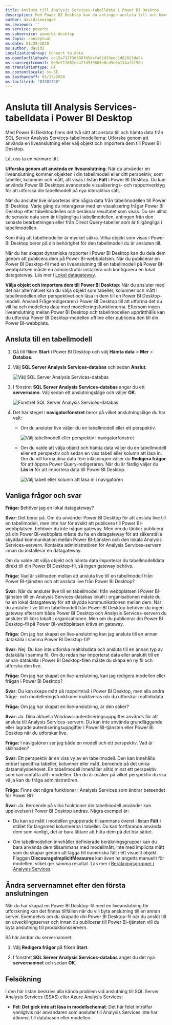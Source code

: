 ```yaml
---
title: Ansluta till Analysis Services-tabelldata i Power BI Desktop
description: Med Power BI Desktop kan du antingen ansluta till och hämta data från dina SQL Server Analysis Services-tabellmodeller via en liveanslutning eller genom att välja objekt att importera till Power BI Desktop.
author: davidiseminger
ms.reviewer: ''
ms.service: powerbi
ms.subservice: powerbi-desktop
ms.topic: conceptual
ms.date: 01/28/2020
ms.author: davidi
LocalizationGroup: Connect to data
ms.openlocfilehash: ac15a732f3d388fd5dafa61d33eec1d82022da54
ms.sourcegitcommit: 0e9e211082eca7fd939803e0cd9c6b114af2f90a
ms.translationtype: HT
ms.contentlocale: sv-SE
ms.lasthandoff: 05/13/2020
ms.locfileid: "83301320"
---
```

# <a name="connect-to-analysis-services-tabular-data-in-power-bi-desktop"></a>Ansluta till Analysis Services-tabelldata i Power BI Desktop
Med Power BI Desktop finns det två sätt att ansluta till och hämta data från SQL Server Analysis Services-tabellmodellerna: Utforska genom att använda en liveanslutning eller välj objekt och importera dem till Power BI Desktop.

Låt oss ta en närmare titt.

**Utforska genom att använda en liveanslutning**: När du använder en liveanslutning kommer objekten i din tabellmodell eller ditt perspektiv, som tabeller, kolumner och mått, att visas i listan **Fält** i Power BI Desktop. Du kan använda Power BI Desktops avancerade visualiserings- och rapportverktyg för att utforska din tabellmodell på nya interaktiva sätt.

När du ansluter live importeras inte några data från tabellmodellen till Power BI Desktop. Varje gång du interagerar med en visualisering frågar Power BI Desktop efter tabellmodellen och beräknar resultatet som visas. Du ser alltid de senaste data som är tillgängliga i tabellmodellen, antingen från den senaste bearbetningen eller från Direct Query-tabeller som är tillgängliga i tabellmodellen. 

Kom ihåg att tabellmodeller är mycket säkra. Vilka objekt som visas i Power BI Desktop beror på din behörighet för den tabellmodell du är ansluten till.

När du har skapat dynamiska rapporter i Power BI Desktop kan du dela dem genom att publicera dem på Power BI-webbplatsen. När du publicerar en Power BI Desktop-fil med en liveanslutning till en tabellmodell på Power BI-webbplatsen måste en administratör installera och konfigurera en lokal datagateway. Läs mer i [Lokal datagateway](service-gateway-onprem.md).

**Välja objekt och importera dem till Power BI Desktop**: När du ansluter med det här alternativet kan du välja objekt som tabeller, kolumner och mått i tabellmodellen eller perspektivet och läsa in dem till en Power BI Desktop-modell. Använd Frågeredigeraren i Power BI Desktop till att utforma det du vill ha och modellera data med modelleringsfunktionerna. Eftersom ingen liveanslutning mellan Power BI Desktop och tabellmodellen upprätthålls kan du utforska Power BI Desktop-modellen offline eller publicera den till din Power BI-webbplats.

## <a name="to-connect-to-a-tabular-model"></a>Ansluta till en tabellmodell
1. Gå till fliken **Start** i Power BI Desktop och välj **Hämta data** > **Mer** > **Databas**.
   
1. Välj **SQL Server Analysis Services-databas** och sedan **Anslut**.
   
   ![Välj SQL Server Analysis Services-databas](media/desktop-analysis-services-tabular-data/pbid_sqlas_getdata_as.png)
3. I fönstret **SQL Server Analysis Services-databas** anger du ett **servernamn**. Välj sedan ett anslutningsläge och väljer **OK**.
   
   ![Fönstret SQL Server Analysis Services-databas](media/desktop-analysis-services-tabular-data/pbid_sqlas_getdata_as_server.png)
4. Det här steget i **navigatorfönstret** beror på vilket anslutningsläge du har valt:

   - Om du ansluter live väljer du en tabellmodell eller ett perspektiv.
  
      ![Välj tabellmodell eller perspektiv i navigatorfönstret](media/desktop-analysis-services-tabular-data/pbid_sqlas_getdata_as_live.png)
   - Om du valde att välja objekt och hämta data väljer du en tabellmodell eller ett perspektiv och sedan en viss tabell eller kolumn att läsa in. Om du vill forma dina data före inläsningen väljer du **Redigera frågor** för att öppna Power Query-redigeraren. När du är färdig väljer du **Läs in** för att importera data till Power BI Desktop.

      ![Välj tabell eller kolumn att läsa in i navigatören](media/desktop-analysis-services-tabular-data/pbid_sqlas_getdata_as_select.png)

## <a name="frequently-asked-questions"></a>Vanliga frågor och svar
**Fråga:** Behöver jag en lokal datagateway?

**Svar:** Det beror på. Om du använder Power BI Desktop för att ansluta live till en tabellmodell, men inte har för avsikt att publicera till Power BI-webbplatsen, behöver du inte någon gateway. Men om du tänker publicera på din Power BI-webbplats måste du ha en datagateway för att säkerställa skyddad kommunikation mellan Power BI-tjänsten och den lokala Analysis Services-servern. Kontakta administratören för Analysis Services-servern innan du installerar en datagateway.

Om du valde att välja objekt och hämta data importerar du tabellmodelldata direkt till din Power BI Desktop-fil, så ingen gateway behövs.

**Fråga:** Vad är skillnaden mellan att ansluta live till en tabellmodell från Power BI-tjänsten och att ansluta live från Power BI Desktop?

**Svar:** När du ansluter live till en tabellmodell från webbplatsen i Power BI-tjänsten till en Analysis Services-databas lokalt i organisationen måste du ha en lokal datagateway för att skydda kommunikationen mellan dem. När du ansluter live till en tabellmodell från Power BI Desktop behöver du ingen gateway eftersom både Power BI Desktop och Analysis Services-servern du ansluter till körs lokalt i organisationen. Men om du publicerar din Power BI Desktop-fil på Power BI-webbplatsen krävs en gateway.

**Fråga:** Om jag har skapat en live-anslutning kan jag ansluta till en annan datakälla i samma Power BI Desktop-fil?

**Svar:** Nej. Du kan inte utforska realtidsdata och ansluta till en annan typ av datakälla i samma fil. Om du redan har importerat data eller anslutit till en annan datakälla i Power BI Desktop-filen måste du skapa en ny fil och utforska den live.

**Fråga:** Om jag har skapat en live-anslutning, kan jag redigera modellen eller frågan i Power BI Desktop?

**Svar:** Du kan skapa mått på rapportnivå i Power BI Desktop, men alla andra fråge- och modelleringsfunktioner inaktiveras när du utforskar realtidsdata.

**Fråga:** Om jag har skapat en live-anslutning, är den säker?

**Svar:** Ja. Dina aktuella Windows-autentiseringsuppgifter används för att ansluta till Analysis Services-servern. Du kan inte använda grundläggande eller lagrade autentiseringsuppgifter i Power BI-tjänsten eller Power BI Desktop när du utforskar live.

**Fråga:** I navigatören ser jag både en modell och ett perspektiv. Vad är skillnaden?

**Svar:** Ett perspektiv är en viss vy av en tabellmodell. Den kan innehålla enbart specifika tabeller, kolumner eller mått, beroende på det unika dataanalysbehovet. En tabellmodell innehåller alltid minst ett perspektiv som kan omfatta allt i modellen. Om du är osäker på vilket perspektiv du ska välja kan du fråga administratören.

**Fråga:** Finns det några funktioner i Analysis Services som ändrar beteendet för Power BI?

**Svar:** Ja. Beroende på vilka funktioner din tabellmodell använder kan upplevelsen i Power BI Desktop ändras. Några exempel är:
* Du kan se mått i modellen grupperade tillsammans överst i listan **Fält** i stället för längsmed kolumnerna i tabeller. Du kan fortfarande använda dem som vanligt, det är bara lättare att hitta dem på det här sättet.

* Om tabellmodellen innehåller definierade beräkningsgrupper kan du bara använda dem tillsammans med modellmått, inte med implicita mått som du skapar genom att lägga till numeriska fält i ett visuellt objekt. Flaggan **DiscourageImplicitMeasures** kan även ha angetts manuellt för modellen, vilket ger samma resultat. Läs mer i [Beräkningsgrupper i Analysis Services](https://docs.microsoft.com/analysis-services/tabular-models/calculation-groups#benefits).

## <a name="to-change-the-server-name-after-initial-connection"></a>Ändra servernamnet efter den första anslutningen
När du har skapat en Power BI Desktop-fil med en liveanslutning för utforskning kan det finnas tillfällen när du vill byta anslutning till en annan server. Exempelvis om du skapade din Power BI Desktop-fil när du anslöt till en utvecklingsserver och innan du publicerar till Power BI-tjänsten vill du byta anslutning till produktionsservern.

Så här ändrar du servernamnet:

1. Välj **Redigera frågor** på fliken **Start**.

2. I fönstret **SQL Server Analysis Services-databas** anger du det nya **servernamnet** och sedan **OK**.

   
## <a name="troubleshooting"></a>Felsökning 
I den här listan beskrivs alla kända problem vid anslutning till SQL Server Analysis Services (SSAS) eller Azure Analysis Services: 

* **Fel: Det gick inte att läsa in modellschemat**: Det här felet inträffar vanligtvis när användaren som ansluter till Analysis Services inte har åtkomst till databasen eller modellen.

